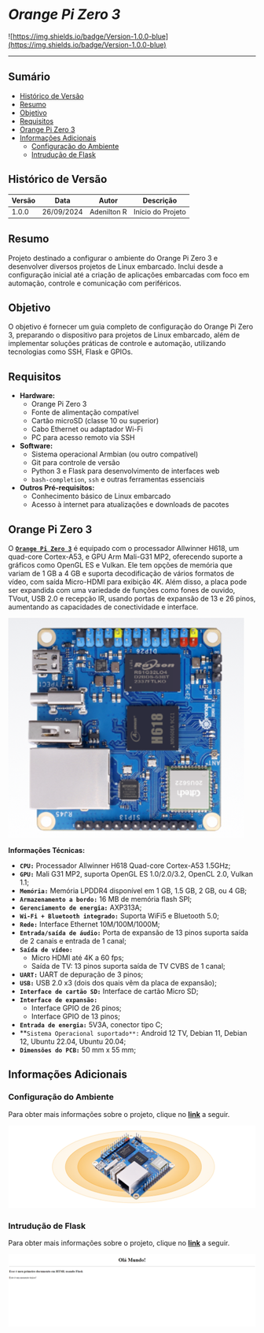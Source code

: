 # _Orange Pi Zero 3_

![https://img.shields.io/badge/Version-1.0.0-blue](https://img.shields.io/badge/Version-1.0.0-blue)

---

## Sumário

- [Histórico de Versão](#histórico-de-versão)
- [Resumo](#resumo)
- [Objetivo](#Objetivo)
- [Requisitos](#requisitos)
- [Orange Pi Zero 3](#orange-pi-zero-3)
- [Informações Adicionais](#informações-adicionais)
    - [Configuração do Ambiente](#configuração-do-ambiente)
    - [Intrudução de Flask](#intrudução-de-flask)

## Histórico de Versão

| Versão | Data       | Autor       | Descrição         |
|--------|------------|-------------|-------------------|
| 1.0.0  | 26/09/2024 | Adenilton R | Início do Projeto |

## Resumo

Projeto destinado a configurar o ambiente do Orange Pi Zero 3 e desenvolver diversos projetos de Linux embarcado. Inclui desde a configuração inicial até a criação de aplicações embarcadas com foco em automação, controle e comunicação com periféricos.

## Objetivo

O objetivo é fornecer um guia completo de configuração do Orange Pi Zero 3, preparando o dispositivo para projetos de Linux embarcado, além de implementar soluções práticas de controle e automação, utilizando tecnologias como SSH, Flask e GPIOs.

## Requisitos

- **Hardware:**
    - Orange Pi Zero 3
    - Fonte de alimentação compatível
    - Cartão microSD (classe 10 ou superior)
    - Cabo Ethernet ou adaptador Wi-Fi
    - PC para acesso remoto via SSH
- **Software:**
    - Sistema operacional Armbian (ou outro compatível)
    - Git para controle de versão
    - Python 3 e Flask para desenvolvimento de interfaces web
    - `bash-completion`, `ssh` e outras ferramentas essenciais
- **Outros Pré-requisitos:**
    - Conhecimento básico de Linux embarcado
    - Acesso à internet para atualizações e downloads de pacotes

## Orange Pi Zero 3

O [**`Orange Pi Zero 3`**](http://www.orangepi.org/html/hardWare/computerAndMicrocontrollers/details/Orange-Pi-Zero-3.html) é equipado com o processador Allwinner H618, um quad-core Cortex-A53, e GPU Arm Mali-G31 MP2, oferecendo suporte a gráficos como OpenGL ES e Vulkan. Ele tem opções de memória que variam de 1 GB a 4 GB e suporta decodificação de vários formatos de vídeo, com saída Micro-HDMI para exibição 4K. Além disso, a placa pode ser expandida com uma variedade de funções como fones de ouvido, TVout, USB 2.0 e recepção IR, usando portas de expansão de 13 e 26 pinos, aumentando as capacidades de conectividade e interface.

![Orange.png](Docs/Orange.png)

**Informações Técnicas:**

- **`CPU:`** Processador Allwinner H618 Quad-core Cortex-A53 1.5GHz;
- **`GPU:`** Mali G31 MP2, suporta OpenGL ES 1.0/2.0/3.2, OpenCL 2.0, Vulkan 1.1;
- **`Memória:`** Memória LPDDR4 disponível em 1 GB, 1.5 GB, 2 GB, ou 4 GB;
- **`Armazenamento a bordo:`** 16 MB de memória flash SPI;
- **`Gerenciamento de energia:`** AXP313A;
- **`Wi-Fi + Bluetooth integrado:`** Suporta WiFi5 e Bluetooth 5.0;
- **`Rede:`** Interface Ethernet 10M/100M/1000M;
- **`Entrada/saída de áudio:`** Porta de expansão de 13 pinos suporta saída de 2 canais e entrada de 1 canal;
- **`Saída de vídeo:`**
    - Micro HDMI até 4K a 60 fps;
    - Saída de TV: 13 pinos suporta saída de TV CVBS de 1 canal;
- **`UART:`** UART de depuração de 3 pinos;
- **`USB:`** USB 2.0 x3 (dois dos quais vêm da placa de expansão);
- **`Interface de cartão SD:`** Interface de cartão Micro SD;
- **`Interface de expansão:`**
    - Interface GPIO de 26 pinos;
    - Interface GPIO de 13 pinos;
- **`Entrada de energia:`** 5V3A, conector tipo C;
- **`Sistema Operacional suportado**:` Android 12 TV, Debian 11, Debian 12, Ubuntu 22.04, Ubuntu 20.04;
- **`Dimensões do PCB:`** 50 mm x 55 mm;

## Informações Adicionais

### Configuração do Ambiente

Para obter mais informações sobre o projeto, clique no [**link**](https://github.com/AdeniltonR/Primeiros-passos-Orange-Pi-Zero3/tree/main/Config-ambiente) a seguir.

![orange-pi-os.png](Docs/orange-pi-os.png)

### Intrudução de Flask

Para obter mais informações sobre o projeto, clique no [**link**](https://github.com/AdeniltonR/Primeiros-passos-Orange-Pi-Zero3/tree/main/Flask-interface) a seguir.

![Ola_mundo.png](Docs/Ola_mundo.png)